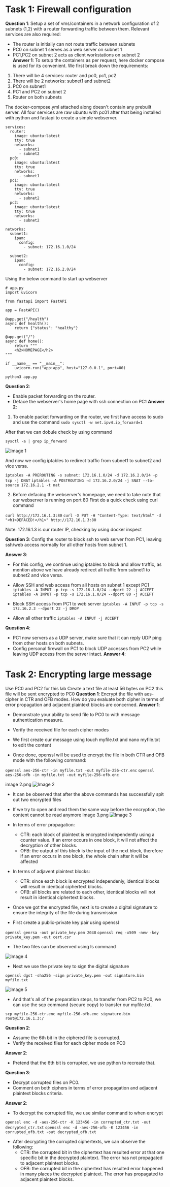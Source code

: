 # Task 1: Firewall configuration 
**Question 1**: 
Setup a set of vms/containers in a network configuration of 2 subnets (1,2) with a router forwarding traffic between them. Relevant services are also required:
- The router is initially can not route traffic between subnets
- PC0 on subnet 1 serves as a web server on subnet 1
- PC1,PC2 on subnet 2 acts as client workstations on subnet 2 \
**Answer 1**:
To setup the containers as per request, here docker compose is used for its convenient. We first break down the requirements:
1. There will be 4 services: router and pc0, pc1, pc2
2. There will be 2 networks: subnet1 and subnet2
3. PC0 on subnet1
4. PC1 and PC2 on subnet 2
5. Router on both subnets

The docker-compose.yml attached along doesn't contain any prebuilt server. All four services are raw ubuntu with pc01 after that being installed with python and fastapi to create a simple webserver.

```
services:
  router:
    image: ubuntu:latest
    tty: true
    networks:
      - subnet1
      - subnet2
  pc0:
    image: ubuntu:latest
    tty: true
    networks:
      - subnet1
  pc1:
    image: ubuntu:latest
    tty: true
    networks:
      - subnet2
  pc2:
    image: ubuntu:latest
    tty: true
    networks:
      - subnet2

networks:
  subnet1:
    ipam:
      config:
        - subnet: 172.16.1.0/24

  subnet2:
    ipam:
      config:
        - subnet: 172.16.2.0/24
```

Using the below command to start up webserver

```
# app.py
import uvicorn

from fastapi import FastAPI

app = FastAPI()

@app.get("/health")
async def health():
    return {"status": "healthy"}

@app.get("/")
async def home():
    return """
    <h2>HOMEPAGE</h2>
"""

if __name__ == "__main__":
    uvicorn.run("app:app", host="127.0.0.1", port=80)
```

`python3 app.py`

**Question 2**:
- Enable packet forwarding on the router.
- Deface the webserver's home page with ssh connection on PC1
**Answer 2**:
1. To enable packet forwarding on the router, we first have access to sudo and use the command
`sudo sysctl -w net.ipv4.ip_forward=1`

After that we can dobule check by using command

`sysctl -a | grep ip_forward`

![Image 1](images/1.png)

And now we config iptables to redirect traffic from subnet1 to subnet2 and vice versa.

`iptables -A PREROUTING -s subnet: 172.16.1.0/24 -d 172.16.2.0/24 -p tcp -j DNAT`
`iptables -A POSTROUTING -d 172.16.2.0/24 -j SNAT --to-source 172.16.2.1 -t nat`

2. Before defacing the webserver's homepage, we need to take note that our webserver is running on port 80
First do a quick check using curl command

`curl http://172.16.1.3:80`
`curl -X PUT -H "Content-Type: text/html" -d "<h1>DEFACED!</h1>" http://172.16.1.3:80`

Note: 172.16.1.3 is our router IP, checking by using docker inspect

**Question 3**:
  Config the router to block ssh to web server from PC1, leaving ssh/web access normally for all other hosts from subnet 1.   

**Answer 3**:
- For this config, we continue using iptables to block and allow traffic, as mention above we have already redirect all traffic from subnet1 to subnet2 and vice versa.

- Allow SSH and web access from all hosts on subnet 1 except PC1
`iptables -A INPUT -p tcp -s 172.16.1.0/24 --dport 22 -j ACCEPT`
`iptables -A INPUT -p tcp -s 172.16.1.0/24 --dport 80 -j ACCEPT`

- Block SSH access from PC1 to web server
`iptables -A INPUT -p tcp -s 172.16.2.3 --dport 22 -j DROP`

- Allow all other traffic
`iptables -A INPUT -j ACCEPT`

**Question 4**:
- PC1 now servers as a UDP server, make sure that it can reply UDP ping from other hosts on both subnets.
- Config personal firewall on PC1 to block UDP accesses from PC2 while leaving UDP access from the server intact.
**Answer 4**:


# Task 2: Encrypting large message 
Use PC0 and PC2 for this lab 
Create a text file at least 56 bytes on PC2 this file will be sent encrypted to PC0
**Question 1**:
Encrypt the file with aes-cipher in CTR and OFB modes. How do you evaluate both cipher in terms of error propagation and adjacent plaintext blocks are concerned. 
**Answer 1**:
- Demonstrate your ability to send file to PC0 to with message authentication measure.
- Verify the received file for each cipher modes

- We first create our message using touch myfile.txt and nano myfile.txt to edit the content
- Once done, openssl will be used to encrypt the file in both CTR and OFB mode with the following command:

`openssl aes-256-ctr -in myfile.txt -out myfile-256-ctr.enc`
`openssl aes-256-ofb -in myfile.txt -out myfile-256-ofb.enc`

image 2.png
![Image 2](images/2.png)

- It can be observed that after the above commands has successfully spit out two encrypted files
- If we try to open and read them the same way before the encryption, the content cannot be read anymore
image 3.png
![Image 3](images/3.png)

- In terms of error propagation:
  + CTR: each block of plaintext is encrypted independently using a counter value. If an error occurs in one block, it will not affect the decryption of other blocks. 
  + OFB: the output of this block is the input of the next block, therefore if an error occurs in one block, the whole chain after it will be affected

- In terms of adjavent plaintext blocks:
  + CTR: since each block is encrypted independenly, identical blocks will result in identical ciphertext blocks.
  + OFB: all blocks are related to each other, identical blocks will not result in identical ciphertext blocks.

- Once we got the encrypted file, next is to create a digital signature to ensure the integrity of the file during transmission

- First create a public-private key pair using openssl

`openssl genrsa -out private_key.pem 2048`
`openssl req -x509 -new -key private_key.pem -out cert.csr`

- The two files can be observed using ls command

![Image 4](images/4.png)

- Next we use the private key to sign the digital signature

`openssl dgst -sha256 -sign private_key.pem -out signature.bin myfile.txt`

![Image 5](images/5.png)

- And that's all of the preparation steps, to transfer from PC2 to PC0, we can use the scp command (secure copy) to transfer our myfile.txt.

`scp myfile-256-ctr.enc myfile-256-ofb.enc signature.bin root@172.16.1.3:/`

**Question 2**:
- Assume the 6th bit in the ciphered file is corrupted.
- Verify the received files for each cipher mode on PC0

**Answer 2**:

- Pretend that the 6th bit is corrupted, we use python to recreate that.


**Question 3**:
- Decrypt corrupted files on PC0.
- Comment on both ciphers in terms of error propagation and adjacent plaintext blocks criteria. 

**Answer 2**:
- To decrypt the corrupted file, we use similar command to when encrypt

`openssl enc -d -aes-256-ctr -K 123456 -in corrupted_ctr.txt -out decrypted_ctr.txt`
`openssl enc -d -aes-256-ofb -K 123456 -in corrupted_ofb.txt -out decrypted_ofb.txt`

- After decrypting the corrupted ciphertexts, we can observe the following:
  + CTR: the corrupted bit in the ciphertext has resulted error at that one specific bit in the decrypted plaintext. The error has not propagated to adjacent plaintext blocks.
  + OFB: the corrupted bit in the ciphertext has resulted error happened in many places the decrypted plaintext. The error has propagated to adjacent plaintext blocks.



